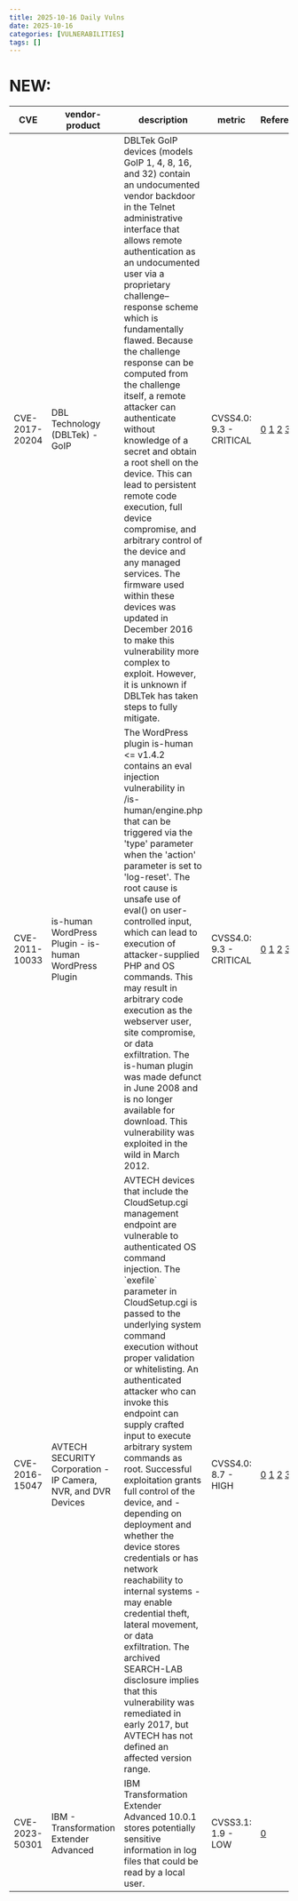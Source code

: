 ```yaml
---
title: 2025-10-16 Daily Vulns
date: 2025-10-16
categories: [VULNERABILITIES]
tags: []
---
```


# NEW:

| CVE            | vendor-product                                                | description                                                                                                                                                                                                                                                                                                                                                                                                                                                                                                                                                                                                                                                                                                                                                                                                         | metric                  | Referenceurl                                                                                                                                                                                                                                                                                                                                                                                                                                                                                                                                                                        | title                                                      | GithubURL                                                   |                                                                                                                                   |
| -------------- | ------------------------------------------------------------- | ------------------------------------------------------------------------------------------------------------------------------------------------------------------------------------------------------------------------------------------------------------------------------------------------------------------------------------------------------------------------------------------------------------------------------------------------------------------------------------------------------------------------------------------------------------------------------------------------------------------------------------------------------------------------------------------------------------------------------------------------------------------------------------------------------------------- | ----------------------- | ----------------------------------------------------------------------------------------------------------------------------------------------------------------------------------------------------------------------------------------------------------------------------------------------------------------------------------------------------------------------------------------------------------------------------------------------------------------------------------------------------------------------------------------------------------------------------------- | ---------------------------------------------------------- | ----------------------------------------------------------- | --------------------------------------------------------------------------------------------------------------------------------- |
| CVE-2017-20204 | DBL Technology (DBLTek) - GoIP                                | DBLTek GoIP devices (models GoIP 1, 4, 8, 16, and 32) contain an undocumented vendor backdoor in the Telnet administrative interface that allows remote authentication as an undocumented user via a proprietary challenge–response scheme which is fundamentally flawed. Because the challenge response can be computed from the challenge itself, a remote attacker can authenticate without knowledge of a secret and obtain a root shell on the device. This can lead to persistent remote code execution, full device compromise, and arbitrary control of the device and any managed services. The firmware used within these devices was updated in December 2016 to make this vulnerability more complex to exploit. However, it is unknown if DBLTek has taken steps to fully mitigate.                    | CVSS4.0: 9.3 - CRITICAL | [0](https://www.dbltek.com/) [1](https://www.trustwave.com/en-us/resources/blogs/spiderlabs-blog/undocumented-backdoor-account-in-dbltek-goip/) [2](https://github.com/JacobMisirian/DblTekGoIPPwn) [3](https://www.vulncheck.com/advisories/dbltek-goip-telnet-admin-interface-undocumented-backdoor)                                                                                                                                                                                                                                                                               | Exploitation: pocAutomatable: yesTechnical Impact: total   | DBLTek GoIP Telnet Admin Interface Undocumented Backdoor    | [github](https://github.com/cisagov/vulnrichment/raw/ce3216793e75d41b5db9f8ac84a8e81b1a7e1b7b/2017%2F20xxx%2FCVE-2017-20204.json) |
| CVE-2011-10033 | is-human WordPress Plugin - is-human WordPress Plugin         | The WordPress plugin is-human <= v1.4.2 contains an eval injection vulnerability in /is-human/engine.php that can be triggered via the 'type' parameter when the 'action' parameter is set to 'log-reset'. The root cause is unsafe use of eval() on user-controlled input, which can lead to execution of attacker-supplied PHP and OS commands. This may result in arbitrary code execution as the webserver user, site compromise, or data exfiltration. The is-human plugin was made defunct in June 2008 and is no longer available for download. This vulnerability was exploited in the wild in March 2012.                                                                                                                                                                                                  | CVSS4.0: 9.3 - CRITICAL | [0](https://wordpress.org/plugins/is-human/) [1](https://www.exploit-db.com/exploits/17299) [2](https://web.archive.org/web/20120115212202/https://blog.spiderlabs.com/2012/01/honeypot-alert-is-human-wordpress-plugin-remote-command-execution-attack-detected.html) [3](https://www.trustwave.com/en-us/resources/blogs/spiderlabs-blog/honeypot-alert-more-wordpress-is%5Fhuman-plugin-remote-command-injection-attack-detected/) [4](https://www.vulncheck.com/advisories/wordpress-plugin-is-human-eval-injection-rce)                                                         | Exploitation: pocAutomatable: yesTechnical Impact: total   | WordPress Plugin is-human <= v1.4.2 Eval Injection RCE      | [github](https://github.com/cisagov/vulnrichment/raw/2e5e7cb5dc7171539a5bcdac21c7eb21b6995bef/2011%2F10xxx%2FCVE-2011-10033.json) |
| CVE-2016-15047 | AVTECH SECURITY Corporation - IP Camera, NVR, and DVR Devices | AVTECH devices that include the CloudSetup.cgi management endpoint are vulnerable to authenticated OS command injection. The \`exefile\` parameter in CloudSetup.cgi is passed to the underlying system command execution without proper validation or whitelisting. An authenticated attacker who can invoke this endpoint can supply crafted input to execute arbitrary system commands as root. Successful exploitation grants full control of the device, and - depending on deployment and whether the device stores credentials or has network reachability to internal systems - may enable credential theft, lateral movement, or data exfiltration. The archived SEARCH-LAB disclosure implies that this vulnerability was remediated in early 2017, but AVTECH has not defined an affected version range. | CVSS4.0: 8.7 - HIGH     | [0](https://web.archive.org/web/20240810225729/https://www.search-lab.hu/advisories/126-AVTech-devices-multiple-vulnerabilities) [1](https://web.archive.org/web/20170420145806/https://www.search-lab.hu/media/vulnerability%5Fmatrix.txt) [2](https://www.exploit-db.com/exploits/40500) [3](https://www.trendmicro.com/en%5Fus/research/17/c/new-linux-malware-exploits-cgi-vulnerability.html) [4](https://www.sonicwall.com/blog/attackers-actively-targeting-vulnerable-avtech-devices) [5](https://www.vulncheck.com/advisories/avtech-cloudsetup-cgi-auth-command-injection) | Exploitation: pocAutomatable: noTechnical Impact: total    | AVTECH CloudSetup.cgi Authenticated Command Injection       | [github](https://github.com/cisagov/vulnrichment/raw/ac2b7ff861c0b7be145284409379932b837fd57d/2016%2F15xxx%2FCVE-2016-15047.json) |
| CVE-2023-50301 | IBM - Transformation Extender Advanced                        | IBM Transformation Extender Advanced 10.0.1 stores potentially sensitive information in log files that could be read by a local user.                                                                                                                                                                                                                                                                                                                                                                                                                                                                                                                                                                                                                                                                               | CVSS3.1: 1.9 - LOW      | [0](https://www.ibm.com/support/pages/node/7246882)                                                                                                                                                                                                                                                                                                                                                                                                                                                                                                                                 | Exploitation: noneAutomatable: noTechnical Impact: partial | IBM Transformation Extender Advanced information disclosure | [github](https://github.com/cisagov/vulnrichment/raw/2a162adfc1de34ff21ea3dc3286aac5400d80f1d/2023%2F50xxx%2FCVE-2023-50301.json) |
